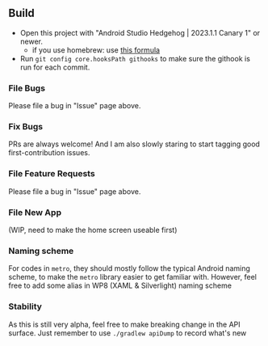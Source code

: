 ## Build

- Open this project with "Android Studio Hedgehog | 2023.1.1 Canary 1" or newer.
  - if you use homebrew: use [this formula](https://github.com/Homebrew/homebrew-cask-versions/blob/master/Casks/android-studio-preview-canary.rb)
- Run `git config core.hooksPath githooks` to make sure the githook is run for each commit.

### File Bugs

Please file a bug in "Issue" page above. 

### Fix Bugs

PRs are always welcome! And I am also slowly staring to start tagging good first-contribution issues.

### File Feature Requests

Please file a bug in "Issue" page above. 

### File New App

(WIP, need to make the home screen useable first)

### Naming scheme

For codes in `metro`, they should mostly follow the typical Android naming scheme, to make the
`metro` library easier to get familiar with. However, feel free to add some alias in WP8 
(XAML & Silverlight) naming scheme

### Stability

As this is still very alpha, feel free to make breaking change in the API surface. Just remember to
use `./gradlew apiDump` to record what's new
